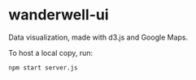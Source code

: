 # wanderwell-ui

Data visualization, made with d3.js and Google Maps.

To host a local copy, run:

```npm start server.js```
